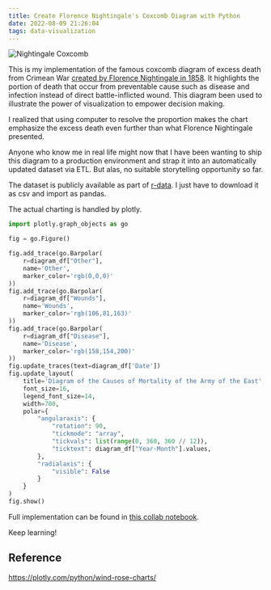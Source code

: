 ```yaml
---
title: Create Florence Nightingale's Coxcomb Diagram with Python
date: 2022-08-09 21:26:04
tags: data-visualization
---
```


![Nightingale Coxcomb](https://drive.google.com/uc?export=view&id=1SC6wFmma_vObK9ABNvUkxF8TO7AogFVJ)

This is my implementation of the famous coxcomb diagram of excess death from Crimean War [created by Florence Nightingale in 1858](https://www.florence-nightingale.co.uk/coxcomb-diagram-1858/). It highlights the portion of death that occur from preventable cause such as disease and infection instead of direct battle-inflicted wound. This diagram been used to illustrate the power of visualization to empower decision making.

I realized that using computer to resolve the proportion makes the chart emphasize the excess death even further than what Florence Nightingale presented.

Anyone who know me in real life might now that I have been wanting to ship this diagram to a production environment and strap it into an automatically updated dataset via ETL. But alas, no suitable storytelling opportunity so far.

The dataset is publicly available as part of [r-data](https://r-data.pmagunia.com/dataset/r-dataset-package-histdata-nightingale). I just have to download it as csv and import as pandas.

The actual charting is handled by plotly.

```python
import plotly.graph_objects as go

fig = go.Figure()

fig.add_trace(go.Barpolar(
    r=diagram_df["Other"],
    name='Other',
    marker_color='rgb(0,0,0)'
))
fig.add_trace(go.Barpolar(
    r=diagram_df["Wounds"],
    name='Wounds',
    marker_color='rgb(106,81,163)'
))
fig.add_trace(go.Barpolar(
    r=diagram_df["Disease"],
    name='Disease',
    marker_color='rgb(158,154,200)'
))
fig.update_traces(text=diagram_df['Date'])
fig.update_layout(
    title='Diagram of the Causes of Mortality of the Army of the East',
    font_size=16,
    legend_font_size=14,
    width=700,
    polar={
        "angularaxis": {
            "rotation": 90,
            "tickmode": "array",
            "tickvals": list(range(0, 360, 360 // 12)),
            "ticktext": diagram_df["Year-Month"].values,
        },
        "radialaxis": {
            "visible": False
        }
    }
)
fig.show()
```

Full implementation can be found in [this collab notebook](https://colab.research.google.com/drive/1Plg-4wUkmyJDNX_oNk4dFfVwwE4AemaG?usp=sharing).

Keep learning!

## Reference

https://plotly.com/python/wind-rose-charts/
